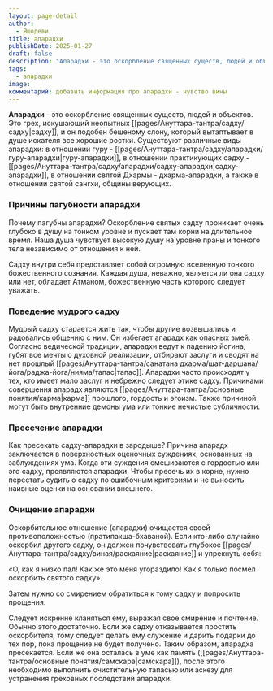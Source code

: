 ```yaml
---
layout: page-detail
author:
  - Яшодеви
title: апарадхи
publishDate: 2025-01-27
draft: false
description: "Апарадхи - это оскорбление священных существ, людей и объектов. Это грех, искушающий неопытных садху, и он подобен бешеному слону, который вытаптывает в душе искателя все хорошие ростки. Существуют различные виды апарадхи: в отношении гуру - гуру-апарадхи, в отношении практикующих садху - садху-апарадхи, в отношении святой Дхармы - дхарма-апарадхи, а также в отношении святой сангхи, общины верующих."
tags:
  - апарадхи
image: 
комментарий: добавить информация про апарадхи - чувство вины
---
```

**Апарадхи** - это оскорбление священных существ, людей и объектов. Это грех, искушающий неопытных [[pages/Ануттара-тантра/садху/садху|садху]], и он подобен бешеному слону, который вытаптывает в душе искателя все хорошие ростки. Существуют различные виды апарадхи: в отношении гуру - [[pages/Ануттара-тантра/садху/апарадхи/гуру-апарадхи|гуру-апарадхи]], в отношении практикующих садху - [[pages/Ануттара-тантра/садху/апарадхи/садху-апарадхи|садху-апарадхи]], в отношении святой Дхармы - дхарма-апарадхи, а также в отношении святой сангхи, общины верующих.

### Причины пагубности апарадхи

Почему пагубны апарадхи? Оскорбление святых садху проникает очень глубоко в душу на тонком уровне и пускает там корни на длительное время. Наша душа чувствует высокую душу на уровне праны и тонкого тела независимо от отношения к ней. 

Садху внутри себя представляет собой огромную вселенную тонкого божественного сознания. Каждая душа, неважно, является ли она садху или нет, обладает Атманом, божественную часть которого следует уважать.

### Поведение мудрого садху

Мудрый садху старается жить так, чтобы другие возвышались и радовались общению с ним. Он избегает апарадх как опасных змей. Согласно ведической традиции, апарадхи ведут к падению йогина, губят все мечты о духовной реализации, отбирают заслуги и сводят на нет прошлый [[pages/Ануттара-тантра/санатана дхарма/шат-даршана/йога/раджа-йога/нияма/тапас|тапас]]. Апарадхи часто происходят у тех, кто имеет мало заслуг и небрежно следует этике садху. Причинами совершения апарадх являются [[pages/Ануттара-тантра/основные понятия/карма|карма]] прошлого, гордость и эгоизм. Также причиной могут быть внутренние демоны ума или тонкие нечистые субличности.

### Пресечение апарадхи

Как пресекать садху-апарадхи в зародыше? Причина апарадх заключается в поверхностных оценочных суждениях, основанных на заблуждениях ума. Когда эти суждения смешиваются с гордостью или эго садху, проявляются апарадхи. Чтобы пресечь их в корне, нужно перестать судить о садху по ошибочным критериям и не выносить наивные оценки на основании внешнего.

### Очищение апарадхи

Оскорбительное отношение (апарадхи) очищается своей противоположностью (пратипакша-бхаваной). Если кто-либо случайно оскорбил другого садху, он должен почувствовать глубокое [[pages/Ануттара-тантра/садху/виная/раскаяние|раскаяние]] и упрекнуть себя: 

«О, как я низко пал! Как же это меня угораздило! Как я только посмел оскорбить святого садху». 

Затем нужно со смирением обратиться к тому садху и попросить прощения.

Следует искренне кланяться ему, выражая свое смирение и почтение. Обычно этого достаточно. Если же садху отказывается простить оскорбителя, тому следует делать ему служение и дарить подарки до тех пор, пока прощение не будет получено. Таким образом, апарадха пресекается. Если же она осталась в уме как память ([[pages/Ануттара-тантра/основные понятия/самскара|самскара]]), после этого необходимо выполнить очистительную тапасью или аскезу для устранения греховных последствий апарадхи.